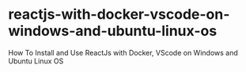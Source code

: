 # reactjs-with-docker-vscode-on-windows-and-ubuntu-linux-os
How To Install and Use ReactJs with Docker, VScode on Windows and Ubuntu Linux OS
